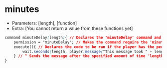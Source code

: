 # minutes

* Parameters: \[length\], \[function\]
* Extra: \[You cannot return a value from these functions yet\]

```css
command minuteDelay(length){ // Declares the 'minuteDelay' command and its parameter 'length'
    permission = "minuteDelay"; // Makes the command require the 'minuteDelay' permission
    execute(){ // Declares the code to be ran if the player has the permission needed
        wait.seconds(length, player.message("This message took " + length + " minutes to send!"));
    } // ^ Sends the message after the specified amount of time 'length' 
}
```

